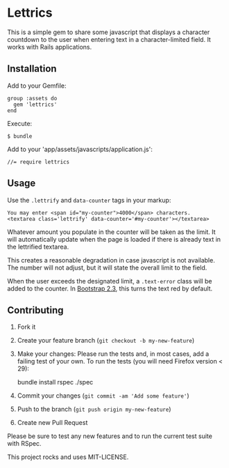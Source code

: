 # Lettrics

This is a simple gem to share some javascript that displays a character
countdown to the user when entering text in a character-limited field. It works
with Rails applications.

## Installation

Add to your Gemfile:

    group :assets do
      gem 'lettrics'
    end

Execute:

    $ bundle

Add to your 'app/assets/javascripts/application.js':

    //= require lettrics

## Usage

Use the `.lettrify` and `data-counter` tags in your markup:

    You may enter <span id="my-counter">4000</span> characters.
    <textarea class='lettrify' data-counter='#my-counter'></textarea>

Whatever amount you populate in the counter will be taken as the limit. It will
automatically update when the page is loaded if there is already text in the
lettrified textarea.

This creates a reasonable degradation in case javascript is not available. The
number will not adjust, but it will state the overall limit to the field.

When the user exceeds the designated limit, a `.text-error` class will be added
to the counter. In [Bootstrap 2.3](http://getbootstrap.com/2.3.2/base-css.html#typography), this turns the text red by default.

## Contributing

1. Fork it
2. Create your feature branch (`git checkout -b my-new-feature`)
3. Make your changes: Please run the tests and, in most cases, add a failing
   test of your own. To run the tests (you will need Firefox version < 29):

    bundle install
    rspec ./spec

4. Commit your changes (`git commit -am 'Add some feature'`)
5. Push to the branch (`git push origin my-new-feature`)
6. Create new Pull Request

Please be sure to test any new features and to run the current test suite with
RSpec.

This project rocks and uses MIT-LICENSE.
